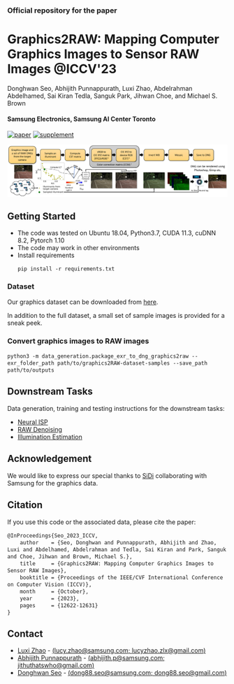### Official repository for the paper
# Graphics2RAW: Mapping Computer Graphics Images to Sensor RAW Images @ICCV'23

Donghwan Seo, Abhijith Punnappurath, Luxi Zhao, Abdelrahman Abdelhamed, Sai Kiran Tedla, Sanguk Park, Jihwan Choe, and Michael S. Brown

#### Samsung Electronics, Samsung AI Center Toronto


[![paper](https://img.shields.io/badge/ICCV23-Paper-<COLOR>.svg)](https://openaccess.thecvf.com/content/ICCV2023/papers/Seo_Graphics2RAW_Mapping_Computer_Graphics_Images_to_Sensor_RAW_Images_ICCV_2023_paper.pdf)
[![supplement](https://img.shields.io/badge/Supplementary-Material-red)](https://openaccess.thecvf.com/content/ICCV2023/supplemental/Seo_Graphics2RAW_Mapping_Computer_ICCV_2023_supplemental.pdf)


![alt text](docs/figures/graphics2raw_pipeline.png)

## Getting Started
- The code was tested on Ubuntu 18.04, Python3.7, CUDA 11.3, cuDNN 8.2, Pytorch 1.10
- The code may work in other environments
- Install requirements
  ```
  pip install -r requirements.txt
  ```

### Dataset
Our graphics dataset can be downloaded from [here](https://sites.google.com/view/tedlasai/home/graphics2raw).

In addition to the full dataset, a small set of sample images is provided for a sneak peek.

### Convert graphics images to RAW images
```
python3 -m data_generation.package_exr_to_dng_graphics2raw --exr_folder_path path/to/graphics2RAW-dataset-samples --save_path path/to/outputs
```

## Downstream Tasks
Data generation, training and testing instructions for the downstream tasks:
- [Neural ISP](docs/neural_isp.md)
- [RAW Denoising](docs/raw_denoising.md)
- [Illumination Estimation](docs/illum_est.md)

## Acknowledgement
We would like to express our special thanks to [SiDi](https://www.sidi.org.br/) collaborating with Samsung for the graphics data.

## Citation

If you use this code or the associated data, please cite the paper:

```
@InProceedings{Seo_2023_ICCV,
    author    = {Seo, Donghwan and Punnappurath, Abhijith and Zhao, Luxi and Abdelhamed, Abdelrahman and Tedla, Sai Kiran and Park, Sanguk and Choe, Jihwan and Brown, Michael S.},
    title     = {Graphics2RAW: Mapping Computer Graphics Images to Sensor RAW Images},
    booktitle = {Proceedings of the IEEE/CVF International Conference on Computer Vision (ICCV)},
    month     = {October},
    year      = {2023},
    pages     = {12622-12631}
}
```

## Contact
- [Luxi Zhao](https://github.com/Luxi-Zhao) - [(lucy.zhao@samsung.com; lucyzhao.zlx@gmail.com)](mailto:lucy.zhao@samsung.com;lucyzhao.zlx@gmail.com)
- [Abhijith Punnappurath](https://abhijithpunnappurath.github.io/) - [(abhijith.p@samsung.com; jithuthatswho@gmail.com)](mailto:abhijith.p@samsung.com;jithuthatswho@gmail.com)
- [Donghwan Seo](https://github.com/ian-seo) - [(dong88.seo@samsung.com; dong88.seo@gmail.com)](mailto:dong88.seo@samsung.com;dong88.seo@gmail.com)

